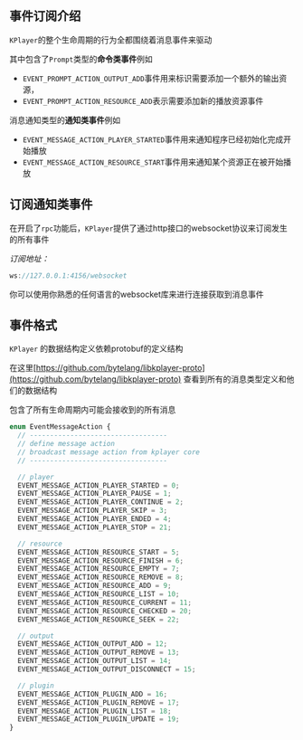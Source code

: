 ## 事件订阅介绍

`KPlayer`的整个生命周期的行为全都围绕着消息事件来驱动

其中包含了`Prompt`类型的**命令类事件**例如

* `EVENT_PROMPT_ACTION_OUTPUT_ADD`事件用来标识需要添加一个额外的输出资源，
* `EVENT_PROMPT_ACTION_RESOURCE_ADD`表示需要添加新的播放资源事件

消息通知类型的**通知类事件**例如

* `EVENT_MESSAGE_ACTION_PLAYER_STARTED`事件用来通知程序已经初始化完成开始播放
* `EVENT_MESSAGE_ACTION_RESOURCE_START`事件用来通知某个资源正在被开始播放

## 订阅通知类事件

在开启了`rpc`功能后，`KPlayer`提供了通过http接口的websocket协议来订阅发生的所有事件

*订阅地址：*

```javascript
ws://127.0.0.1:4156/websocket
```

你可以使用你熟悉的任何语言的websocket库来进行连接获取到消息事件

## 事件格式

`KPlayer`
的数据结构定义依赖protobuf的定义结构

在这里[https://github.com/bytelang/libkplayer-proto](https://github.com/bytelang/libkplayer-proto)
查看到所有的消息类型定义和他们的数据结构

包含了所有生命周期内可能会接收到的所有消息
```javascript
enum EventMessageAction {
  // ----------------------------------
  // define message action
  // broadcast message action from kplayer core
  // ----------------------------------

  // player
  EVENT_MESSAGE_ACTION_PLAYER_STARTED = 0;
  EVENT_MESSAGE_ACTION_PLAYER_PAUSE = 1;
  EVENT_MESSAGE_ACTION_PLAYER_CONTINUE = 2;
  EVENT_MESSAGE_ACTION_PLAYER_SKIP = 3;
  EVENT_MESSAGE_ACTION_PLAYER_ENDED = 4;
  EVENT_MESSAGE_ACTION_PLAYER_STOP = 21;

  // resource
  EVENT_MESSAGE_ACTION_RESOURCE_START = 5;
  EVENT_MESSAGE_ACTION_RESOURCE_FINISH = 6;
  EVENT_MESSAGE_ACTION_RESOURCE_EMPTY = 7;
  EVENT_MESSAGE_ACTION_RESOURCE_REMOVE = 8;
  EVENT_MESSAGE_ACTION_RESOURCE_ADD = 9;
  EVENT_MESSAGE_ACTION_RESOURCE_LIST = 10;
  EVENT_MESSAGE_ACTION_RESOURCE_CURRENT = 11;
  EVENT_MESSAGE_ACTION_RESOURCE_CHECKED = 20;
  EVENT_MESSAGE_ACTION_RESOURCE_SEEK = 22;

  // output
  EVENT_MESSAGE_ACTION_OUTPUT_ADD = 12;
  EVENT_MESSAGE_ACTION_OUTPUT_REMOVE = 13;
  EVENT_MESSAGE_ACTION_OUTPUT_LIST = 14;
  EVENT_MESSAGE_ACTION_OUTPUT_DISCONNECT = 15;

  // plugin
  EVENT_MESSAGE_ACTION_PLUGIN_ADD = 16;
  EVENT_MESSAGE_ACTION_PLUGIN_REMOVE = 17;
  EVENT_MESSAGE_ACTION_PLUGIN_LIST = 18;
  EVENT_MESSAGE_ACTION_PLUGIN_UPDATE = 19;
}
```
